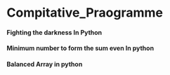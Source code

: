 # Compitative_Praogramme


#### Fighting the darkness In Python
#### Minimum number to form the sum even In python
#### Balanced Array in python
